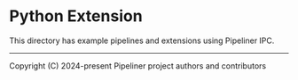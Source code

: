 # Python Extension

This directory has example pipelines and extensions using Pipeliner IPC.

---

Copyright (C) 2024-present Pipeliner project authors and contributors